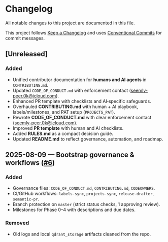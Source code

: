 # Changelog

All notable changes to this project are documented in this file.

This project follows [Keep a Changelog](https://keepachangelog.com/en/1.1.0/) and uses [Conventional Commits](https://www.conventionalcommits.org/) for commit messages.

## [Unreleased]

### Added
- Unified contributor documentation for **humans and AI agents** in `CONTRIBUTING.md`.
- Updated `CODE_OF_CONDUCT.md` with enforcement contact (seemly-peer.0k@icloud.com).
- Enhanced PR template with checklists and AI‑specific safeguards.
- Overhauled **CONTRIBUTING.md** with human + AI playbook, labels/milestones, and PAT setup (`PROJECTS_PAT`).
- Rewrote **CODE_OF_CONDUCT.md** with clear enforcement contact (seemly-peer.0k@icloud.com).
- Improved **PR template** with human and AI checklists.
- Added **RULES.md** as a compact decision guide.
- Updated **README.md** to reflect governance, automation, and roadmap.

## 2025-08-09 — Bootstrap governance & workflows ([#6])
### Added
- Governance files: `CODE_OF_CONDUCT.md`, `CONTRIBUTING.md`, `CODEOWNERS`.
- CI/GitHub workflows: `labels-sync`, `projects-sync`, `release-drafter`, `semantic-pr`.
- Branch protection on `master` (strict status checks, 1 approving review).
- Milestones for Phase 0–4 with descriptions and due dates.

### Removed
- Old logs and local `qdrant_storage` artifacts cleaned from the repo.

[#6]: https://github.com/g0udurix/LRN/pull/6
